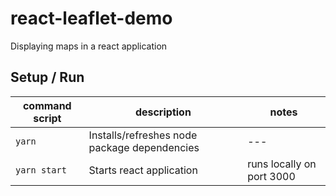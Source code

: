 # react-leaflet-demo
Displaying maps in a react application

## Setup / Run

| command script  | description  | notes |
|---|---|---|
| `yarn`  | Installs/refreshes node package dependencies |---|
| `yarn start`  |  Starts react application | runs locally on port 3000 |

